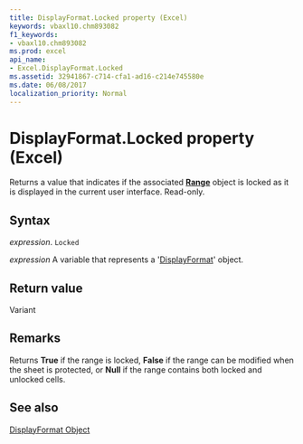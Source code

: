 ```yaml
---
title: DisplayFormat.Locked property (Excel)
keywords: vbaxl10.chm893082
f1_keywords:
- vbaxl10.chm893082
ms.prod: excel
api_name:
- Excel.DisplayFormat.Locked
ms.assetid: 32941867-c714-cfa1-ad16-c214e745580e
ms.date: 06/08/2017
localization_priority: Normal
---
```



# DisplayFormat.Locked property (Excel)

Returns a value that indicates if the associated  **[Range](Excel.Range(object).md)** object is locked as it is displayed in the current user interface. Read-only.


## Syntax

_expression_. `Locked`

_expression_ A variable that represents a '[DisplayFormat](Excel.DisplayFormat.md)' object.


## Return value

Variant


## Remarks

Returns  **True** if the range is locked, **False** if the range can be modified when the sheet is protected, or **Null** if the range contains both locked and unlocked cells.


## See also


[DisplayFormat Object](Excel.DisplayFormat.md)

